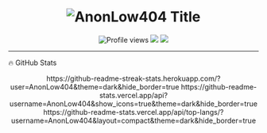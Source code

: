 <h1 align="center">
  <img src="https://readme-typing-svg.herokuapp.com/?font=Orbitron&size=35&duration=4000&color=00FF00&center=true&vCenter=true&width=500&height=70&lines=AnonLow404;Professional+Security+Researcher;Ethical+Hacker;Red+Team+Operator" alt="AnonLow404 Title">
</h1>

<div align="center">
  <img src="https://komarev.com/ghpvc/?username=AnonLow404&label=Profile+Views&color=0e75b6&style=flat" alt="Profile views">
  <img src="https://img.shields.io/badge/Status-Online-success?style=flat&logo=github">
  <img src="https://img.shields.io/badge/Security-Level_9-critical?style=flat&logo=shield">
</div>

---



🔥 GitHub Stats
<div align="center">
https://github-readme-streak-stats.herokuapp.com/?user=AnonLow404&theme=dark&hide_border=true
https://github-readme-stats.vercel.app/api?username=AnonLow404&show_icons=true&theme=dark&hide_border=true
https://github-readme-stats.vercel.app/api/top-langs/?username=AnonLow404&layout=compact&theme=dark&hide_border=true

</div>
